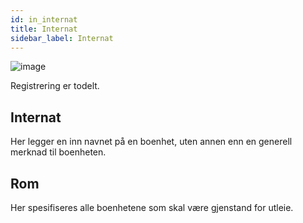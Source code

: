 ```yaml
---
id: in_internat
title: Internat
sidebar_label: Internat
---
```


![image](https://user-images.githubusercontent.com/80097133/137482234-ab9b08cd-00bb-486a-a1d4-94bf0136fd54.png)

Registrering er todelt.
 ## Internat
 Her legger en inn navnet på en boenhet, uten annen enn en generell merknad til boenheten.
 
 ## Rom
 Her spesifiseres alle boenhetene som skal være gjenstand for utleie.
